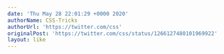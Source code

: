 ```yaml
---
date: 'Thu May 28 22:01:29 +0000 2020'
authorName: CSS-Tricks
authorUrl: 'https://twitter.com/css'
originalPost: 'https://twitter.com/css/status/1266127480101969922'
layout: like
---
```

